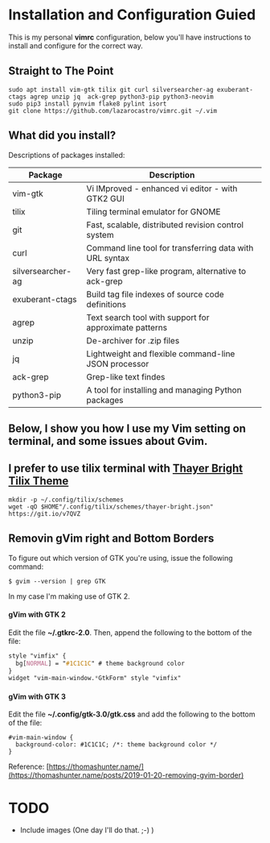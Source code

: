 # Installation and Configuration Guied
This is my personal **vimrc** configuration, below you'll have instructions to install and configure for the correct way.

## Straight to The Point
```
sudo apt install vim-gtk tilix git curl silversearcher-ag exuberant-ctags agrep unzip jq  ack-grep python3-pip python3-neovim
sudo pip3 install pynvim flake8 pylint isort
git clone https://github.com/lazarocastro/vimrc.git ~/.vim
```

## What did you install?
Descriptions of packages installed:

| Package | Description |
|---|---|
| vim-gtk                       | Vi IMproved - enhanced vi editor - with GTK2 GUI |
| tilix                         | Tiling terminal emulator for GNOME |
| git                           | Fast, scalable, distributed revision control system |
| curl                          | Command line tool for transferring data with URL syntax |
| silversearcher-ag             | Very fast grep-like program, alternative to ack-grep |
| exuberant-ctags               | Build tag file indexes of source code definitions |
| agrep                         | Text search tool with support for approximate patterns |
| unzip                         | De-archiver for .zip files |
| jq                            | Lightweight and flexible command-line JSON processor |
| ack-grep                      | Grep-like text findes |
| python3-pip                   | A tool for installing and managing Python packages |

## Below, I show you how I use my **Vim** setting on terminal, and some issues about **Gvim**.

## I prefer to use tilix terminal with [Thayer Bright Tilix Theme](https://github.com/storm119/Tilix-Themes/blob/master/Themes.md)
```
mkdir -p ~/.config/tilix/schemes
wget -qO $HOME"/.config/tilix/schemes/thayer-bright.json" https://git.io/v7QVZ
```

## Removin gVim right and Bottom Borders

To figure out which version of GTK you're using, issue the following command:
```
$ gvim --version | grep GTK
```

In my case I'm making use of GTK 2.

#### gVim with GTK 2

Edit the file **~/.gtkrc-2.0**. Then, append the following to the bottom of the file:
```css
style "vimfix" {
  bg[NORMAL] = "#1C1C1C" # theme background color
}
widget "vim-main-window.*GtkForm" style "vimfix"
```

#### gVim with GTK 3
Edit the file **~/.config/gtk-3.0/gtk.css** and add the following to the bottom of the file:
```
#vim-main-window {
  background-color: #1C1C1C; /*: theme background color */
}
```

Reference: [https://thomashunter.name/](https://thomashunter.name/posts/2019-01-20-removing-gvim-border)


# TODO

* Include images (One day I'll do that. ;-) )
